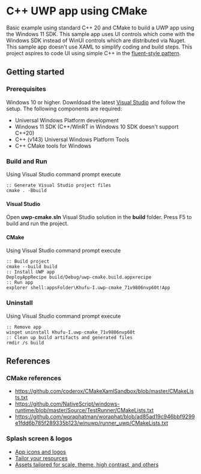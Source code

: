 # C++ UWP app using CMake
Basic example using standard C++ 20 and CMake to build a UWP app using the Windows 11 SDK. This sample app uses UI controls which come with the Windows SDK instead of WinUI controls which are distributed via Nuget. This sample app doesn't use XAML to simplify coding and build steps. This project aspires to code UI using simple C++ in the [fluent-style pattern](https://github.com/microsoft/cppwinrt/pull/1114).

## Getting started

### Prerequisites
Windows 10 or higher. Downldoad the latest [Visual Studio](https://www.visualstudio.com/) and follow the setup. The following components are required:
* Universal Windows Platform development
* Windows 11 SDK (C++/WinRT in Windows 10 SDK doesn't support C++20)
* C++ (v143) Universal Windows Platform Tools
* C++ CMake tools for Windows

### Build and Run
Using Visual Studio command prompt execute 
```batch
:: Generate Visual Studio project files
cmake . -Bbuild
```

#### Visual Studio
Open **uwp-cmake.sln** Visual Studio solution in the **build** folder. Press F5 to build and run the project.

#### CMake
Using Visual Studio command prompt execute 
```batch
:: Build project
cmake --build build
:: Install UWP app
DeployAppRecipe build/Debug/uwp-cmake.build.appxrecipe
:: Run app 
explorer shell:appsFolder\Khufu-I.uwp-cmake_71v9806nvp60t!App
```

### Uninstall
Using Visual Studio command prompt execute 
```batch
:: Remove app
winget uninstall Khufu-I.uwp-cmake_71v9806nvp60t
:: Clean up build artifacts and generated files
rmdir /s build
```

## References

### CMake references
- https://github.com/coderox/CMakeXamlSandbox/blob/master/CMakeLists.txt
- https://github.com/NativeScript/windows-runtime/blob/master/Source/TestRunner/CMakeLists.txt
- https://github.com/woraphatman/woraphat/blob/ad85ad19c946bbf9299e1fdd6b785f289335b123/winuwp/runner_uwp/CMakeLists.txt

### Splash screen & logos
- [App icons and logos](https://docs.microsoft.com/en-us/windows/apps/design/style/app-icons-and-logos)
- [Tailor your resources](https://docs.microsoft.com/en-us/windows/uwp/app-resources/tailor-resources-lang-scale-contrast#shell-light-theme-and-unplated-resources)
- [Assets tailored for scale, theme, high contrast, and others](https://docs.microsoft.com/en-us/windows/uwp/app-resources/images-tailored-for-scale-theme-contrast)